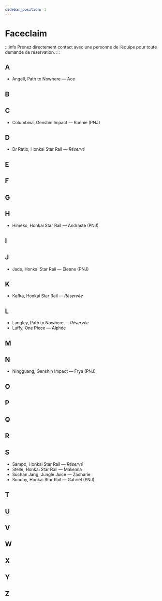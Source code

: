 ```yaml
---
sidebar_position: 1
---
```


# Faceclaim
:::info
Prenez directement contact avec une personne de l’équipe pour toute demande de réservation.
:::

## A

- Angell, Path to Nowhere — Ace

## B

## C

- Columbina, Genshin Impact — Rannie (PNJ)

## D

- Dr Ratio, Honkai Star Rail — *Réservé*

## E

## F

## G

## H

- Himeko, Honkai Star Rail — Andraste (PNJ)

## I

## J

- Jade, Honkai Star Rail — Eleane (PNJ)

## K

- Kafka, Honkai Star Rail — *Réservée*

## L

- Langley, Path to Nowhere — *Réservée*
- Luffy, One Piece — Alphée

## M

## N

- Ningguang, Genshin Impact — Frya (PNJ)

## O

## P

## Q

## R

## S

- Sampo, Honkai Star Rail — *Réservé*
- Stelle, Honkai Star Rail — Malieana
- Suchan Jang, Jungle Juice — Zacharie
- Sunday, Honkai Star Rail — Gabriel (PNJ)

## T

## U

## V

## W

## X

## Y

## Z